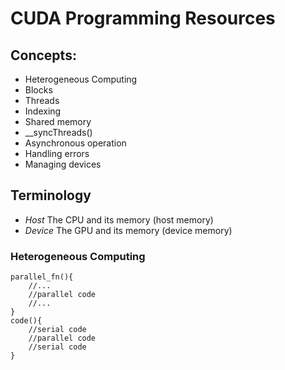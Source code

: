# CUDA Programming Resources

## Concepts:
- Heterogeneous Computing
- Blocks
- Threads
- Indexing
- Shared memory
- __syncThreads()
- Asynchronous operation
- Handling errors
- Managing devices

## Terminology
- *Host*	The CPU and its memory (host memory)
- *Device*	The GPU and its memory (device memory)

### Heterogeneous Computing
```
parallel_fn(){
	//...
	//parallel code
	//...
}
code(){
	//serial code
	//parallel code
	//serial code
}
```